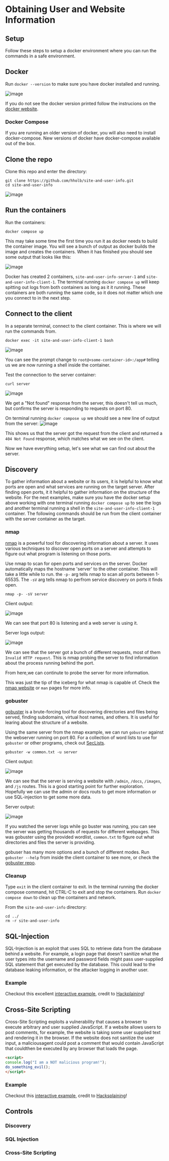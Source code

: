 # Obtaining User and Website Information

## Setup
Follow these steps to setup a docker environment where you can run the commands
in a safe environment.

## Docker
Run `docker --version` to make sure you have docker installed and running.

![image](https://github.com/hholb/site-and-user-info/assets/111379706/394cf307-0842-4724-9664-7824c81efb17)

If you do not see the docker version printed follow the instrucions on the [docker website](https://docs.docker.com/get-docker/).

### Docker Compose
If you are running an older version of docker, you will also need to install docker-compose.
New versions of docker have docker-compose available out of the box.

## Clone the repo
Clone this repo and enter the directory:
```shell
git clone https://github.com/hholb/site-and-user-info.git
cd site-and-user-info
```

![image](https://github.com/hholb/site-and-user-info/assets/111379706/655d451e-8d2b-4164-9fd0-5b9ac3c4ae25)

## Run the containers
Run the containers:
```shell
docker compose up
```

This may take some time the first time you run it as docker needs to build the container image.
You will see a bunch of output as docker builds the image and creates the containers. When
it has finished you should see some output that looks like this:

![image](https://github.com/hholb/site-and-user-info/assets/111379706/2989deab-2c4d-4aa9-b6b7-49e57b47e19d)

Docker has created 2 containers, `site-and-user-info-server-1` and `site-and-user-info-client-1`.
The terminal running `docker compose up` will keep spitting out logs from both containers as long as
it it running.
These containers are both running the same code, so it does not matter which one you connect to in
the next step.

## Connect to the client
In a separate terminal, connect to the client container. This is where
we will run the commands from.
```shell
docker exec -it site-and-user-info-client-1 bash
```

![image](https://github.com/hholb/site-and-user-info/assets/111379706/28748f9e-dc97-48f7-9839-4540d323867e)

You can see the prompt change to `root@<some-container-id>:/app#` telling us we are now running a shell
inside the container.

Test the connection to the server container:
```shell
curl server
```

![image](https://github.com/hholb/site-and-user-info/assets/111379706/f1035ed7-fb90-41cb-acff-bcd8f22ab483)

We get a "Not found" response from the server, this doesn't tell us much, but confirms the server is responding
to requests on port 80.

On terminal running `docker compose up` we should see a new line of output from the server:
![image](https://github.com/hholb/site-and-user-info/assets/111379706/01093f9a-40f4-4711-85f7-510839dfa429)

This shows us that the server got the request from the client and returned a `404 Not Found` response, which
matches what we see on the client.

Now we have everything setup, let's see what we can find out about the server.

## Discovery
To gather information about a website or its users, it is helpful
to know what ports are open and what services are running on the target
server. After finding open ports, it it helpful to gather
information on the structure of the website. For the next examples,
make sure you have the docker setup above working with one terminal
running `docker compose up` to see the logs and another terminal running
a shell in the `site-and-user-info-client-1` container. The following commands
should be run from the client container with the server container as the target.

### nmap
[nmap](https://nmap.org) is a powerful tool for discovering information
about a server. It uses various techniques to discover open ports on a
server and attempts to figure out what program is listening on those
ports.

Use nmap to scan for open ports and services on the server. Docker automatically maps the hostname 'server' to the other container. This will take a little while to run. the `-p-` arg tells nmap to scan all ports between 1-65535.
The `-sV` arg tells nmap to perfrom service discovery on ports it finds open.
```shell
nmap -p- -sV server
```
Client output:

![image](https://github.com/hholb/site-and-user-info/assets/111379706/47939244-fcbc-470a-b353-81f71953740f)

We can see that port 80 is listening and a web server is using it. 

Server logs output:

![image](https://github.com/hholb/site-and-user-info/assets/111379706/a0262166-3de5-484a-b099-f6b189fe18ef)

We can see that the server got a bunch of different requests, most of them `Invalid HTTP request`. This is nmap
probing the server to find information about the process running behind the port.

From here,we can continute to probe the server for more information.

This was just the tip of the iceberg for what nmap is capable of. Check the 
[nmap website](https://nmap.org) or `man` pages for more info.

### gobuster
[gobuster](https://github.com/OJ/gobuster) is a brute-forcing tool for
discovering directories and files being served, finding subdomains,
virtual host names, and others. It is useful for learing about the
structure of a website.

Using the same server from the nmap example, we can run `gobuster`
against the webserver running on port 80. For a collection of word lists
to use for `gobuster` or other programs, check out [SecLists](https://github.com/danielmiessler/SecLists).
```shell
gobuster -w common.txt -u server
```
Client output:

![image](https://github.com/hholb/site-and-user-info/assets/111379706/438e81bd-b926-412d-b809-8cfefd10efc8)

We can see that the server is serving a website with `/admin`, `/docs`, `/images`, and `/js` routes.
This is a good starting point for further exploration. Hopefully we can use the
admin or docs routs to get more information or use SQL-injection to get some more data.

Server output:

![image](https://github.com/hholb/site-and-user-info/assets/111379706/5539255a-23c5-43f3-bb34-82186952ea72)

If you watched the server logs while go buster was running, you can see the server was getting
thousands of requests for different webpages. This was gobuster using the provided wordlist, `common.txt` to
figure out what directories and files the server is providing.

gobuser has many more options and a bunch of different modes. Run `gobuster --help` from inside the client container
to see more, or check the [gobuster repo](https://github.com/OJ/gobuster).

### Cleanup
Type `exit` in the client container to exit.
In the terminal running the docker compose command, hit CTRL-C to exit and stop the containers.
Run `docker compose down` to clean up the containers and network.

From the `site-and-user-info` directory:
```shell
cd ../
rm -r site-and-user-info
```

## SQL-Injection
SQL-Injection is an exploit that uses SQL to retrieve data from the
database behind a website. For example, a login page that doesn't
sanitize what the user types into the username and password fields
might pass user-supplied SQL statement that get executed by the
database. This could lead to the database leaking information, or the
attacker logging in another user.

### Example
Checkout this excellent
[interactive example](https://www.hacksplaining.com/lessons/sql-injection/start),
credit to [Hackplaining](https://www.hacksplaining.com/)!

## Cross-Site Scripting
Cross-Site Scripting exploits a vulnerability that causes a browser to
execute arbitrary and user supplied JavaScript. If a website allows
users to post comments, for example, the website is taking some user
supplied text and rendering it in the browser.
If the website does not sanitize the user input, a maliciousagent could
post a comment that would contain JavaScript that couldthen be 
executed by any browser that loads the page.

``` html
<script>
console.log("I am a NOT malicious program!");
do_something_evil();
</script>
```

### Example
Checkout this
[interactive example](https://www.hacksplaining.com/lessons/xss-stored/start),
credit to [Hacksplaining](https://www.hacksplaining.com/)!

## Controls
### Discovery
### SQL Injection
### Cross-Site Scripting
